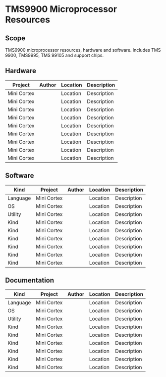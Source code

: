 # TMS9900 Microprocessor Resources
## Scope ##
TMS9900 microprocessor resources, hardware and software. Includes TMS 9900, TMS9995, TMS 99105 and support chips. 

## Hardware ##

| Project      | Author       | Location                      | Description                              |
| -------      | -------------| ----------------------------- | ---------------------------------------- |
| Mini Cortex  |              | Location                      | Description                              |
| Mini Cortex  |              | Location                      | Description                              |
| Mini Cortex  |              | Location                      | Description                              |
| Mini Cortex  |              | Location                      | Description                              |
| Mini Cortex  |              | Location                      | Description                              |
| Mini Cortex  |              | Location                      | Description                              |
| Mini Cortex  |              | Location                      | Description                              |
| Mini Cortex  |              | Location                      | Description                              |
| Mini Cortex  |              | Location                      | Description                              |


## Software ##
| Kind     | Project      | Author       | Location                      | Description                              |
| -------- | -------      | -------------| ----------------------------- | ---------------------------------------- |
| Language | Mini Cortex  |              | Location                      | Description                              |
| OS       | Mini Cortex  |              | Location                      | Description                              |
| Utility  | Mini Cortex  |              | Location                      | Description                              |
| Kind     | Mini Cortex  |              | Location                      | Description                               |
| Kind     | Mini Cortex  |              | Location                      | Description                               |
| Kind     | Mini Cortex  |              | Location                      | Description                               |
| Kind     | Mini Cortex  |              | Location                      | Description                               |
| Kind     | Mini Cortex  |              | Location                      | Description                               |
| Kind     | Mini Cortex  |              | Location                      | Description                               |


## Documentation ##
| Kind     | Project      | Author       | Location                      | Description                              |
| -------- | -------      | -------------| ----------------------------- | ---------------------------------------- |
| Language | Mini Cortex  |              | Location                      | Description                              |
| OS       | Mini Cortex  |              | Location                      | Description                              |
| Utility  | Mini Cortex  |              | Location                      | Description                              |
| Kind     | Mini Cortex  |              | Location                      | Description                               |
| Kind     | Mini Cortex  |              | Location                      | Description                               |
| Kind     | Mini Cortex  |              | Location                      | Description                               |
| Kind     | Mini Cortex  |              | Location                      | Description                               |
| Kind     | Mini Cortex  |              | Location                      | Description                               |
| Kind     | Mini Cortex  |              | Location                      | Description                               |
